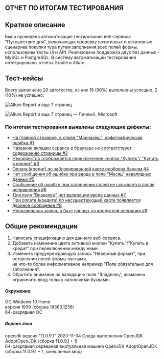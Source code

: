 ОТЧЕТ ПО ИТОГАМ ТЕСТИРОВАНИЯ
---------- 
## Краткое описание

Была проведена автоматизация тестирования веб-сервиса "Путешествие дня", включающая проверку позитивных и негативных сценариев покупки тура путем заполнения всех полей формы, использованы тесты UI и API. Реализована поддержка двух баз данных - MySQL и PostgreSQL. В систему автоматизации тестирования интегрированы отчёты Gradle и Allure.  

## Тест-кейсы
Всего выполнено 20 автотестов, из них 18 (90%) выполнены успешно, 2 (10%) не успешно:  

![Allure Report и еще 7 страниц](https://user-images.githubusercontent.com/75310641/116294533-c1070200-a7a0-11eb-9f67-ea68b164895d.png)

![Allure Report и еще 7 страниц — Личный_ Microsoft​](https://user-images.githubusercontent.com/75310641/116296073-74242b00-a7a2-11eb-9428-b4c7de0d0cee.png)

### По итогам тестирования выявлены следующие дефекты:
* [На главной странице, в слове "Марракеш", орфографическая ошибка #1](https://github.com/rahel81/diplom/issues/1)  
* [Название вкладки сервиса в браузере не соответствует содержанию страницы #2](https://github.com/rahel81/diplom/issues/2)  
* [Некорректно отображается переключение кнопок "Купить"/ "Купить в кредит" #3](https://github.com/rahel81/diplom/issues/3)  
* [Оплата (кредит) по заблокированной карте одобрена банком #4](https://github.com/rahel81/diplom/issues/4)  
* [Нет сообщения об ошибке при вводе в поле "Месяц" невалидных данных #5](https://github.com/rahel81/diplom/issues/5)  
* [Сообщение об ошибке при заполнении полей не скрывается после исправления #6](https://github.com/rahel81/diplom/issues/6)  
* [Для поля "Владелец" нет валидации ввода данных #7](https://github.com/rahel81/diplom/issues/7)  
* [При оплате (кредите) по несуществующей карте появляется двойное сообщение #8](https://github.com/rahel81/diplom/issues/8)  
* [Неправильная запись в базе данных по кредитной операции #9](https://github.com/rahel81/diplom/issues/9)  

## Общие рекомендации
1. Написать спецификацию для данного веб-сервиса.  
2. Добавить изменение цвета активной кнопки "Купить"/"Купить в кредит" при переключении между ними.    
3. Изменить предупреждающую запись "Неверный формат", при оставлении полей формы пустыми.  
   на что-то более информативное например "Поле обязательно для заполнения".  
4. Обратить внимание на валидацию поля "Владелец", возможно ограничить ввод только латинскими буквами.  

#### Окружение:
ОС Windows 10 Home  
версия 1909 (сборка 18363.1256)  
64-разрядная ОС  
##### Версия Java  
openjdk версия "11.0.9.1" 2020-11-04 Среда
выполнения OpenJDK AdoptOpenJDK (сборка 11.0.9.1 + 1)  
64-разрядная серверная виртуальная машина
OpenJDK AdoptOpenJDK (сборка 11.0.9.1 + 1, смешанный мод)
